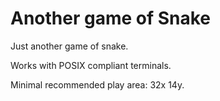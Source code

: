 # Another game of Snake

Just another game of snake.

Works with POSIX compliant terminals.

Minimal recommended play area: 32x 14y.

